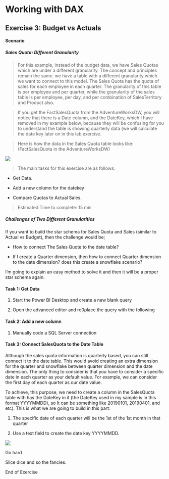 Working with DAX
================

Exercise 3: Budget vs Actuals
-----------------------------

#### Scenario

##### Sales Quota: Different Granularity

>   For this example, instead of the budget data, we have Sales Quotas which are
>   under a different granularity. The concept and principles remain the same.
>   we have a table with a different granularity which we want to connect to
>   this model. The Sales Quota has the quota of sales for each employee in each
>   quarter. The granularity of this table is per employee and per quarter,
>   while the granularity of the sales table is per employee, per day, and per
>   combination of SalesTerritory and Product also.

>   If you get the FactSalesQuota from the AdventureWorksDW, you will notice
>   that there is a Date column, and the DateKey, which I have removed in my
>   example below, because they will be confusing for you to understand the
>   table is showing quarterly data (we will calculate the date key later on in
>   this lab exercise.

>   Here is how the data in the Sales Quota table looks like: (FactSalesQuota in
>   the AdventureWorksDW)

![](media/cc2687484adc798bcae4d9a17168231f.png)

>   The main tasks for this exercise are as follows:

-   Get Data.

-   Add a new column for the datekey

-   Compare Quotas to Actual Sales.

>   Estimated Time to complete: 15 min

##### Challenges of Two Different Granularities

If you want to build the star schema for Sales Quota and Sales (similar to
Actual vs Budget), then the challenge would be;

-   How to connect The Sales Quote to the date table?

-   If I create a Quarter dimension, then how to connect Quarter dimension to
    the date dimension? does this create a snowflake scenario?

I’m going to explain an easy method to solve it and then it will be a proper
star schema again.

#### Task 1: Get Data

1.  Start the Power BI Desktop and create a new blank query

2.  Open the advanced editor and re0place the query with the following

#### Task 2: Add a new column<br>

1.  Manually code a SQL Server connection

#### Task 3: Connect SalesQuota to the Date Table

Although the sales quota information is quarterly based, you can still connect
it to the date table. This would avoid creating an extra dimension for the
quarter and snowflake between quarter dimension and the date dimension. The only
thing to consider is that you have to consider a specific date in each quarter
as your default value. For example, we can consider the first day of each
quarter as our date value.

To achieve, this purpose, we need to create a column in the SalesQuota table
with has the DateKey in it (the DateKey used in my sample is in this format
YYYYMMDD), so It can be something like 20190101, 20190401, and etc). This is
what we are going to build in this part:

1.  The specific date of each quarter will be the 1st of the 1st month in that
    quarter

2.  Use a text field to create the date key YYYYMMDD.

![](media/eb7a0272b60081506fe9bf08f75f6cbb.png)

Go hard

Slice dice and so the fancies.

End of Exercise
